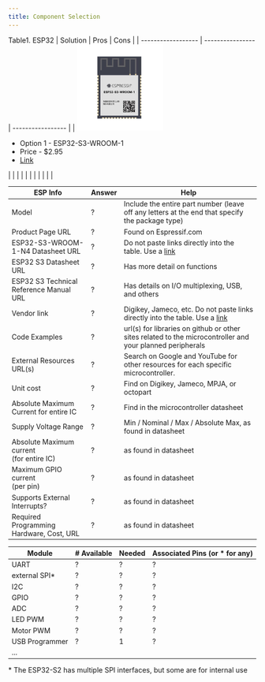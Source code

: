 ```yaml
---
title: Component Selection
---
```


Table1. ESP32
| Solution         |      Pros      |      Cons       |
| ------------------ | ---------------- | ----------------- |
| <img src="static/ESP32-S3-WROOM-1.jpg" alt="ESP32-S3" width="175px" height="175px"> <ul><li>Option 1 - ESP32-S3-WROOM-1</li><li>Price - $2.95</li><li>[Link](https://www.digikey.com/en/products/detail/espressif-systems/ESP32-S3-WROOM-1-N4/16162639) </li></ul> |                |                 | 
|                  |                |                 |
|                  |                |                 |


| ESP Info                                      | Answer | Help                                                                                                      |
| --------------------------------------------- | ------ | --------------------------------------------------------------------------------------------------------- |
| Model                                         | ?      | Include the entire part number (leave off any letters at the end that specify the package type)           |
| Product Page URL                              | ?      | Found on Espressif.com                                                                                    |
| ESP32-S3-WROOM-1-N4 Datasheet URL             | ?      | Do not paste links directly into the table.  Use a [link](#)                                              |
| ESP32 S3 Datasheet URL                        | ?      | Has more detail on functions                                                                              |
| ESP32 S3 Technical Reference Manual URL       | ?      | Has details on I/O multiplexing, USB, and others                                                          |
| Vendor link                                   | ?      | Digikey, Jameco, etc.  Do not paste links directly into the table.  Use a [link](#)                       |
| Code Examples                                 | ?      | url(s) for libraries on github or other sites related to the microcontroller and your planned peripherals |
| External Resources URL(s)                     | ?      | Search on Google and YouTube for other resources for each specific microcontroller.                       |
| Unit cost                                     | ?      | Find on Digikey, Jameco, MPJA, or octopart                                                                |
| Absolute Maximum Current for entire IC        | ?      | Find in the microcontroller datasheet                                                                     |
| Supply Voltage Range                          | ?      | Min / Nominal / Max / Absolute Max, as found in datasheet                                                 |
| Absolute Maximum current <br> (for entire IC) | ?      | as found in datasheet                                                                                     |
| Maximum GPIO current <br> (per pin)           | ?      | as found in datasheet                                                                                     |
| Supports External Interrupts?                 | ?      | as found in datasheet                                                                                     |
| Required Programming Hardware, Cost, URL      | ?      | as found in datasheet                                                                                     |

| Module         | # Available | Needed | Associated Pins (or * for any) |
| -------------- | ----------- | ------ | ------------------------------ |
| UART           | ?           | ?      | ?                              |
| external SPI\* | ?           | ?      | ?                              |
| I2C            | ?           | ?      | ?                              |
| GPIO           | ?           | ?      | ?                              |
| ADC            | ?           | ?      | ?                              |
| LED PWM        | ?           | ?      | ?                              |
| Motor PWM      | ?           | ?      | ?                              |
| USB Programmer | ?           | 1      | ?                              |
| ...            |



\* The ESP32-S2 has multiple SPI interfaces, but some are for internal use
